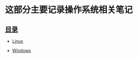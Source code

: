 # 这部分主要记录操作系统相关笔记


## [目录](https://github.com/zhangymPerson/learning-notes/tree/master/OS)

- [Linux](https://github.com/zhangymPerson/learning-notes/tree/master/OS/Linux)


- [Windows](https://github.com/zhangymPerson/learning-notes/tree/master/OS/Windows)


